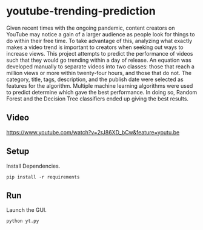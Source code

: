 # youtube-trending-prediction

Given recent times with the ongoing pandemic, content creators on YouTube may notice a gain of a larger audience as people look
for things to do within their free time. To take advantage of this, analyzing what exactly makes a video trend is important to
creators when seeking out ways to increase views. This project attempts to predict the performance of videos such that they would
go trending within a day of release. An equation was developed manually to separate videos into two classes: those that reach a
million views or more within twenty-four hours, and those that do not. The category, title, tags, description, and the publish date
were selected as features for the algorithm. Multiple machine learning algorithms were used to predict determine which gave the
best performance. In doing so, Random Forest and the Decision Tree classifiers ended up giving the best results.

## Video

https://www.youtube.com/watch?v=2rJ86XD_bCw&feature=youtu.be

## Setup

Install Dependencies.

`pip install -r requirements`

## Run

Launch the GUI.

`python yt.py`
